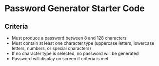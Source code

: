 # Password Generator Starter Code

## Criteria
* Must produce a password between 8 and 128 characters
* Must contain at least one character type (uppercase letters, lowercase letters, numbers, or special characters)
* If no character type is selected, no password will be generated
* Password will display on screen if criteria is met
